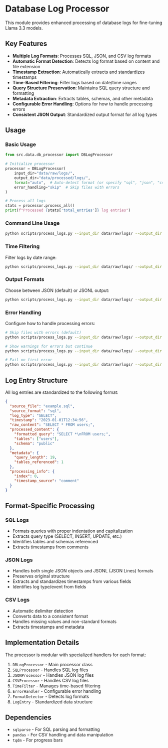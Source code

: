 # Database Log Processor

This module provides enhanced processing of database logs for fine-tuning Llama 3.3 models.

## Key Features

- **Multiple Log Formats**: Processes SQL, JSON, and CSV log formats
- **Automatic Format Detection**: Detects log format based on content and file extension
- **Timestamp Extraction**: Automatically extracts and standardizes timestamps
- **Time-Based Filtering**: Filter logs based on date/time ranges
- **Query Structure Preservation**: Maintains SQL query structure and formatting
- **Metadata Extraction**: Extracts tables, schemas, and other metadata
- **Configurable Error Handling**: Options for how to handle processing errors
- **Consistent JSON Output**: Standardized output format for all log types

## Usage

### Basic Usage

```python
from src.data.db_processor import DBLogProcessor

# Initialize processor
processor = DBLogProcessor(
    input_dir="data/raw/logs/",
    output_dir="data/processed/logs/",
    format="auto",  # Auto-detect format (or specify "sql", "json", "csv")
    error_handling="skip"  # Skip files with errors
)

# Process all logs
stats = processor.process_all()
print(f"Processed {stats['total_entries']} log entries")
```

### Command Line Usage

```bash
python scripts/process_logs.py --input_dir data/raw/logs/ --output_dir data/processed/logs/ --format auto
```

### Time Filtering

Filter logs by date range:

```bash
python scripts/process_logs.py --input_dir data/raw/logs/ --output_dir data/processed/logs/ --start_date 2023-01-01 --end_date 2023-12-31
```

### Output Formats

Choose between JSON (default) or JSONL output:

```bash
python scripts/process_logs.py --input_dir data/raw/logs/ --output_dir data/processed/logs/ --output_format jsonl
```

### Error Handling

Configure how to handle processing errors:

```bash
# Skip files with errors (default)
python scripts/process_logs.py --input_dir data/raw/logs/ --output_dir data/processed/logs/ --error_handling skip

# Show warnings for errors but continue
python scripts/process_logs.py --input_dir data/raw/logs/ --output_dir data/processed/logs/ --error_handling warn

# Fail on first error
python scripts/process_logs.py --input_dir data/raw/logs/ --output_dir data/processed/logs/ --error_handling fail
```

## Log Entry Structure

All log entries are standardized to the following format:

```json
{
  "source_file": "example.sql",
  "source_format": "sql",
  "log_type": "SELECT",
  "timestamp": "2023-01-01T12:34:56",
  "raw_content": "SELECT * FROM users;",
  "processed_content": {
    "formatted_query": "SELECT *\nFROM users;",
    "tables": ["users"],
    "schema": "public"
  },
  "metadata": {
    "query_length": 19,
    "tables_referenced": 1
  },
  "processing_info": {
    "index": 0,
    "timestamp_source": "comment"
  }
}
```

## Format-Specific Processing

### SQL Logs

- Formats queries with proper indentation and capitalization
- Extracts query type (SELECT, INSERT, UPDATE, etc.)
- Identifies tables and schemas referenced
- Extracts timestamps from comments

### JSON Logs

- Handles both single JSON objects and JSONL (JSON Lines) formats
- Preserves original structure
- Extracts and standardizes timestamps from various fields
- Identifies log type/event from fields

### CSV Logs

- Automatic delimiter detection
- Converts data to a consistent format
- Handles missing values and non-standard formats
- Extracts timestamps and metadata

## Implementation Details

The processor is modular with specialized handlers for each format:

1. `DBLogProcessor` - Main processor class
2. `SQLProcessor` - Handles SQL log files
3. `JSONProcessor` - Handles JSON log files
4. `CSVProcessor` - Handles CSV log files
5. `TimeFilter` - Manages time-based filtering
6. `ErrorHandler` - Configurable error handling
7. `FormatDetector` - Detects log formats
8. `LogEntry` - Standardized data structure

## Dependencies

- `sqlparse` - For SQL parsing and formatting
- `pandas` - For CSV handling and data manipulation
- `tqdm` - For progress bars
